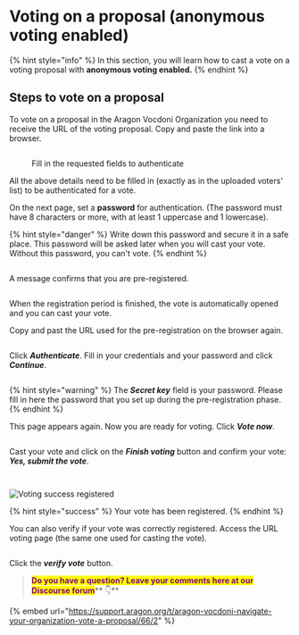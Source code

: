 # Voting on a proposal (anonymous voting enabled)

{% hint style="info" %}
In this section, you will learn how to cast a vote on a voting proposal with **anonymous voting enabled.**
{% endhint %}

## Steps to vote on a proposal

To vote on a proposal in the Aragon Vocdoni Organization you need to receive the URL of the voting proposal. Copy and paste the link into a browser.

<figure><img src="../../../.gitbook/assets/Anon 1.png" alt=""><figcaption><p>Fill in the requested fields to authenticate</p></figcaption></figure>

All the above details need to be filled in (exactly as in the uploaded voters' list) to be authenticated for a vote.

On the next page, set a **password** for authentication. (The password must have 8 characters or more, with at least 1 uppercase and 1 lowercase).

{% hint style="danger" %}
Write down this password and secure it in a safe place. This password will be asked later when you will cast your vote. Without this password, you can't vote.
{% endhint %}

<figure><img src="../../../.gitbook/assets/Anon 2.png" alt=""><figcaption></figcaption></figure>

A message confirms that you are pre-registered.

<figure><img src="../../../.gitbook/assets/Anon 3.png" alt=""><figcaption></figcaption></figure>

When the registration period is finished, the vote is automatically opened and you can cast your vote.

Copy and past the URL used for the pre-registration on the browser again.

<figure><img src="../../../.gitbook/assets/Anon 4.png" alt=""><figcaption></figcaption></figure>

Click _**Authenticate**_. Fill in your credentials and your password and click _**Continue**_.

<figure><img src="../../../.gitbook/assets/Anon 5.png" alt=""><figcaption></figcaption></figure>

{% hint style="warning" %}
The _**Secret key**_ field is your password. Please fill in here the password that you set up during the pre-registration phase.
{% endhint %}

This page appears again. Now you are ready for voting. Click _**Vote now**_.

<figure><img src="../../../.gitbook/assets/Screenshot 2022-11-07 alle 11.11.12 (1).png" alt=""><figcaption></figcaption></figure>

Cast your vote and click on the _**Finish voting**_ button and confirm your vote: _**Yes, submit the vote**_.

<figure><img src="../../../.gitbook/assets/Anon 6.png" alt=""><figcaption></figcaption></figure>

&#x20;

<figure><img src="../../../.gitbook/assets/Screenshot 2022-11-07 alle 11.17.15.png" alt=""><figcaption></figcaption></figure>

![Voting success registered](<../../../.gitbook/assets/Schermata 2022-03-07 alle 22.35.28.png>)

{% hint style="success" %}
Your vote has been registered.
{% endhint %}

You can also verify if your vote was correctly registered. Access the URL voting page (the same one used for casting the vote).&#x20;

<figure><img src="../../../.gitbook/assets/Anon 8.png" alt=""><figcaption></figcaption></figure>

Click the _**verify vote**_ button.





> <mark style="color:purple;">**Do you have a question? Leave your comments here at our Discourse forum**</mark>** 👇**

{% embed url="https://support.aragon.org/t/aragon-vocdoni-navigate-your-organization-vote-a-proposal/66/2" %}
